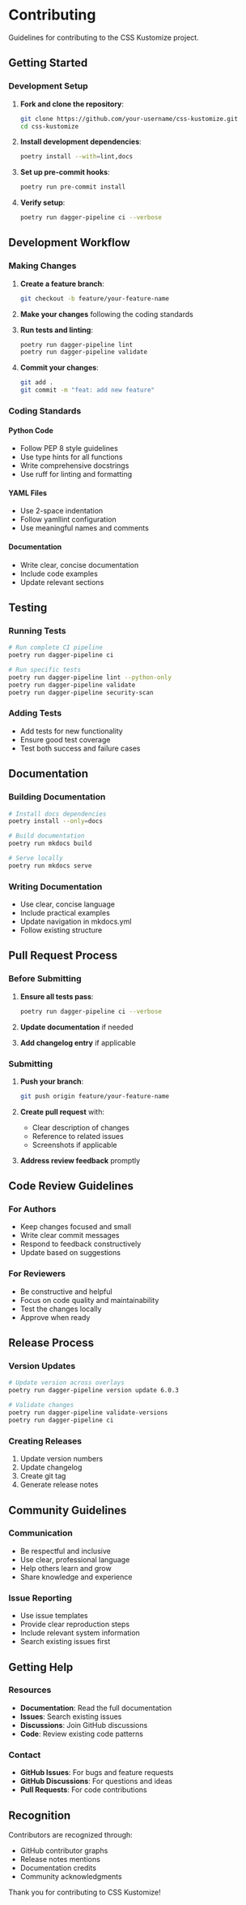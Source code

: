 # Contributing

Guidelines for contributing to the CSS Kustomize project.

## Getting Started

### Development Setup

1. **Fork and clone the repository**:

   ```bash
   git clone https://github.com/your-username/css-kustomize.git
   cd css-kustomize
   ```

1. **Install development dependencies**:

   ```bash
   poetry install --with=lint,docs
   ```

1. **Set up pre-commit hooks**:

   ```bash
   poetry run pre-commit install
   ```

1. **Verify setup**:

   ```bash
   poetry run dagger-pipeline ci --verbose
   ```

## Development Workflow

### Making Changes

1. **Create a feature branch**:

   ```bash
   git checkout -b feature/your-feature-name
   ```

1. **Make your changes** following the coding standards

1. **Run tests and linting**:

   ```bash
   poetry run dagger-pipeline lint
   poetry run dagger-pipeline validate
   ```

1. **Commit your changes**:

   ```bash
   git add .
   git commit -m "feat: add new feature"
   ```

### Coding Standards

#### Python Code

- Follow PEP 8 style guidelines
- Use type hints for all functions
- Write comprehensive docstrings
- Use ruff for linting and formatting

#### YAML Files

- Use 2-space indentation
- Follow yamllint configuration
- Use meaningful names and comments

#### Documentation

- Write clear, concise documentation
- Include code examples
- Update relevant sections

## Testing

### Running Tests

```bash
# Run complete CI pipeline
poetry run dagger-pipeline ci

# Run specific tests
poetry run dagger-pipeline lint --python-only
poetry run dagger-pipeline validate
poetry run dagger-pipeline security-scan
```

### Adding Tests

- Add tests for new functionality
- Ensure good test coverage
- Test both success and failure cases

## Documentation

### Building Documentation

```bash
# Install docs dependencies
poetry install --only=docs

# Build documentation
poetry run mkdocs build

# Serve locally
poetry run mkdocs serve
```

### Writing Documentation

- Use clear, concise language
- Include practical examples
- Update navigation in mkdocs.yml
- Follow existing structure

## Pull Request Process

### Before Submitting

1. **Ensure all tests pass**:

   ```bash
   poetry run dagger-pipeline ci --verbose
   ```

1. **Update documentation** if needed

1. **Add changelog entry** if applicable

### Submitting

1. **Push your branch**:

   ```bash
   git push origin feature/your-feature-name
   ```

1. **Create pull request** with:

   - Clear description of changes
   - Reference to related issues
   - Screenshots if applicable

1. **Address review feedback** promptly

## Code Review Guidelines

### For Authors

- Keep changes focused and small
- Write clear commit messages
- Respond to feedback constructively
- Update based on suggestions

### For Reviewers

- Be constructive and helpful
- Focus on code quality and maintainability
- Test the changes locally
- Approve when ready

## Release Process

### Version Updates

```bash
# Update version across overlays
poetry run dagger-pipeline version update 6.0.3

# Validate changes
poetry run dagger-pipeline validate-versions
poetry run dagger-pipeline ci
```

### Creating Releases

1. Update version numbers
1. Update changelog
1. Create git tag
1. Generate release notes

## Community Guidelines

### Communication

- Be respectful and inclusive
- Use clear, professional language
- Help others learn and grow
- Share knowledge and experience

### Issue Reporting

- Use issue templates
- Provide clear reproduction steps
- Include relevant system information
- Search existing issues first

## Getting Help

### Resources

- **Documentation**: Read the full documentation
- **Issues**: Search existing issues
- **Discussions**: Join GitHub discussions
- **Code**: Review existing code patterns

### Contact

- **GitHub Issues**: For bugs and feature requests
- **GitHub Discussions**: For questions and ideas
- **Pull Requests**: For code contributions

## Recognition

Contributors are recognized through:

- GitHub contributor graphs
- Release notes mentions
- Documentation credits
- Community acknowledgments

Thank you for contributing to CSS Kustomize!
